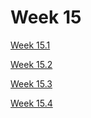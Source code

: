 # Week 15

[Week 15.1](Week-15/Week-15.1.md)

[Week 15.2](Week-15/Week-15.2.md)

[Week 15.3](Week-15/Week-15.3.md)

[Week 15.4](Week-15/Week-15.4.md)